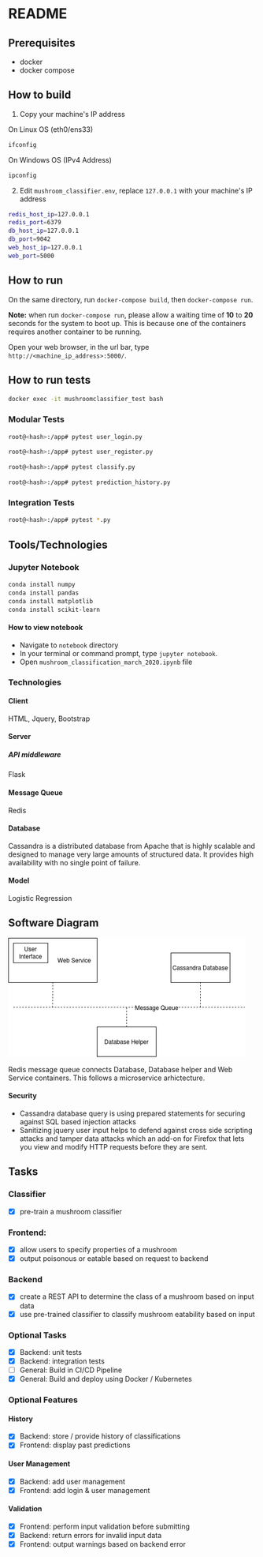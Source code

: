 # README

## Prerequisites

- docker
- docker compose

## How to build

1. Copy your machine's IP address

On Linux OS (eth0/ens33)

```sh
ifconfig
```

On Windows OS (IPv4 Address)

```sh
ipconfig
```

2. Edit `mushroom_classifier.env`, replace `127.0.0.1` with your machine's IP address

```sh
redis_host_ip=127.0.0.1
redis_port=6379
db_host_ip=127.0.0.1
db_port=9042
web_host_ip=127.0.0.1
web_port=5000
```

## How to run

On the same directory, run `docker-compose build`, then `docker-compose run`.

**Note:** when run `docker-compose run`, please allow a waiting time of **10** to **20** seconds for the system to boot up. This is because one of the containers requires another container to be running. 

Open your web browser, in the url bar, type `http://<machine_ip_address>:5000/`.

## How to run tests

```sh
docker exec -it mushroomclassifier_test bash
```

### Modular Tests

```sh
root@<hash>:/app# pytest user_login.py
```

```sh
root@<hash>:/app# pytest user_register.py
```

```sh
root@<hash>:/app# pytest classify.py
```

```sh
root@<hash>:/app# pytest prediction_history.py
```

### Integration Tests

```sh
root@<hash>:/app# pytest *.py
```

## Tools/Technologies

### Jupyter Notebook

```sh
conda install numpy
conda install pandas
conda install matplotlib
conda install scikit-learn
```

#### How to view notebook

- Navigate to `notebook` directory
- In your terminal or command prompt, type `jupyter notebook`.
- Open `mushroom_classification_march_2020.ipynb` file

### Technologies

#### Client
HTML, Jquery, Bootstrap

#### Server

##### API middleware
Flask

#### Message Queue
Redis

#### Database
Cassandra is a distributed database from Apache that is highly scalable and designed to manage very large amounts of structured data. It provides high availability with no single point of failure.

#### Model
Logistic Regression

## Software Diagram

![Software Diagram](screenshots/screenshots/diagram.png)

Redis message queue connects Database, Database helper and Web Service containers. This follows a microservice arhictecture.

#### Security

- Cassandra database query is using prepared statements for securing against SQL based injection attacks
- Sanitizing jquery user input helps to defend against cross side scripting attacks and tamper data attacks which an add-on for Firefox that lets you view and modify HTTP requests before they are sent.

## Tasks

### Classifier
- [x] pre-train a mushroom classifier

### Frontend:
- [x] allow users to specify properties of a mushroom
- [x] output poisonous or eatable based on request to backend

### Backend
- [x] create a REST API to determine the class of a mushroom based on input data
- [x] use pre-trained classifier to classify mushroom eatability based on input

### Optional Tasks
- [x] Backend: unit tests
- [x] Backend: integration tests
- [ ] General: Build in CI/CD Pipeline
- [x] General: Build and deploy using Docker / Kubernetes

### Optional Features
#### History
- [x] Backend: store / provide history of classifications
- [x] Frontend: display past predictions
#### User Management
- [x] Backend: add user management
- [x] Frontend: add login & user management
#### Validation
- [x] Frontend: perform input validation before submitting
- [x] Backend: return errors for invalid input data
- [x] Frontend: output warnings based on backend error